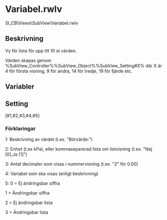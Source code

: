 # Variabel.rwlv
SI_CB\Views\SubView\Variabel.rwlv

## Beskrivning
Vy för lista för upp till 10 st värden.

Värden skapas genom %SubView_Controller%%SubView_Object%%SubView_Setting#X% där X är 4 för första visning, 9 för andra, 14 för tredje, 19 för fjärde etc.

## Variabler

## Setting
[#1,#2,#3,#4,#5]

### Förklaringar
1: Beskrivning av värdet (t.ex. "Börvärde:")

2: Enhet (t.ex kPa), eller kommaseparerad lista om listvisning (t.ex. "Nej [0],Ja [1]")

3: Antal decimaler som visas i nummervisning (t.ex. "2" för 0.00)

4: Variabel som ska visas (enligt beskrivning)

5: 0 = Ej ändringsbar siffra

1 = Ändringsbar siffra

2 = Ej ändringsbar lista

3 = Ändringsbar lista
